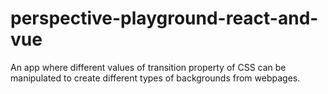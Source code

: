 # perspective-playground-react-and-vue
An app where different values of transition property of CSS can be manipulated to create different types of backgrounds from webpages.
